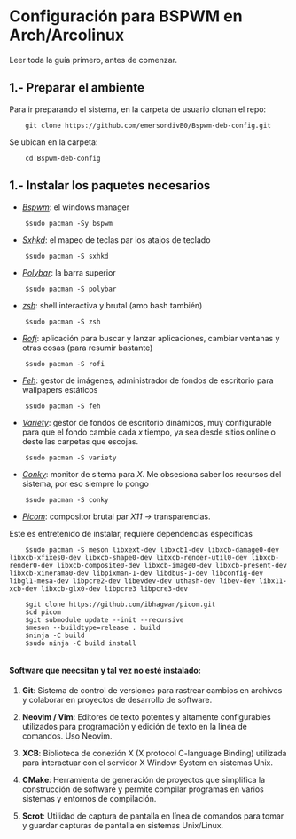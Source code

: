 # Configuración para BSPWM en Arch/Arcolinux

Leer toda la guía primero, antes de comenzar.

## 1.- Preparar el ambiente

Para ir preparando el sistema, en la carpeta de usuario clonan el repo:

```
	git clone https://github.com/emersondivB0/Bspwm-deb-config.git
```

Se ubican en la carpeta:

```
	cd Bspwm-deb-config
```


## 1.- Instalar los paquetes necesarios

* *[Bspwm](https://wiki.archlinux.org/title/Bspwm_(Español)#:~:text=bspwm%20es%20un%20gestor%20de,controla%20a%20través%20de%20mensajes.)*: el windows manager
	
```
	$sudo pacman -Sy bspwm
```

* *[Sxhkd](https://wiki.archlinux.org/title/Sxhkd_(Español))*: el mapeo de teclas par los atajos de teclado

```
	$sudo pacman -S sxhkd
```


* *[Polybar](https://polybar.github.io)*: la barra superior

```
	$sudo pacman -S polybar
```

* *[zsh](https://www.zsh.org)*: shell interactiva y brutal (amo bash también)

```
	$sudo pacman -S zsh
```

* *[Rofi](https://github.com/davatorium/rofi)*: aplicación para buscar y lanzar aplicaciones, cambiar ventanas y otras cosas (para resumir bastante)

```
	$sudo pacman -S rofi
```

* *[Feh](https://wiki.archlinux.org/title/Feh_(Español))*: gestor de imágenes, administrador de fondos de escritorio para wallpapers estáticos

```
	$sudo pacman -S feh
```


* *[Variety](https://github.com/varietywalls/variety)*: gestor de fondos de escritorio dinámicos, muy configurable para que el fondo cambie cada *x* tiempo, ya sea desde sitios online o deste las carpetas que escojas.

```
	$sudo pacman -S variety
```


* *[Conky](https://github.com/brndnmtthws/conky)*: monitor de sitema para *X*. Me obsesiona saber los recursos del sistema, por eso siempre lo pongo

```
	$sudo pacman -S conky
```

* *[Picom](https://github.com/yshui/picom)*: compositor brutal par *X11* -> transparencias.

Este es entretenido de instalar, requiere dependencias específicas

```
	$sudo pacman -S meson libxext-dev libxcb1-dev libxcb-damage0-dev libxcb-xfixes0-dev libxcb-shape0-dev libxcb-render-util0-dev libxcb-render0-dev libxcb-composite0-dev libxcb-image0-dev libxcb-present-dev libxcb-xinerama0-dev libpixman-1-dev libdbus-1-dev libconfig-dev libgl1-mesa-dev libpcre2-dev libevdev-dev uthash-dev libev-dev libx11-xcb-dev libxcb-glx0-dev libpcre3 libpcre3-dev

	$git clone https://github.com/ibhagwan/picom.git
	$cd picom
	$git submodule update --init --recursive
	$meson --buildtype=release . build
	$ninja -C build
	$sudo ninja -C build install


```


#### Software que neecsitan y tal vez no esté instalado:

1. **Git**: Sistema de control de versiones para rastrear cambios en archivos y colaborar en proyectos de desarrollo de software.

2. **Neovim / Vim**: Editores de texto potentes y altamente configurables utilizados para programación y edición de texto en la línea de comandos. Uso Neovim.

3. **XCB**: Biblioteca de conexión X (X protocol C-language Binding) utilizada para interactuar con el servidor X Window System en sistemas Unix.

4. **CMake**: Herramienta de generación de proyectos que simplifica la construcción de software y permite compilar programas en varios sistemas y entornos de compilación.

5. **Scrot**: Utilidad de captura de pantalla en línea de comandos para tomar y guardar capturas de pantalla en sistemas Unix/Linux.



